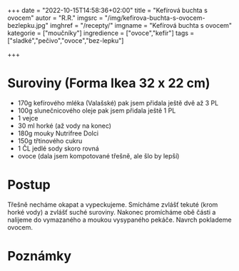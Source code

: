 
+++
date = "2022-10-15T14:58:36+02:00"
title = "Kefírová buchta s ovocem"
autor = "R.R."
imgsrc = "/img/kefirova-buchta-s-ovocem-bezlepku.jpg"
imghref = "/recepty/"
imgname = "Kefírová buchta s ovocem"
kategorie = ["moučníky"]
ingredience = ["ovoce","kefír"]
tags = ["sladké","pečivo","ovoce","bez-lepku"]

+++


<!--
# Originál recept (Lateta)
Plech 26x26cm

180g mouky Nutrifree Dolci
200g mletého kokosového cukru (můžete dát normální)
120ml kefíru
120ml slunečnicového oleje
lžíčka jedlé sody
40g kakaa
1 vajíčko
30ml horké vody

V míse promíchejte mouku, cukr, jedlou sodu a kakao. Do směsi zašlehejte kefír, olej a vajíčko a na konec všlehejte horkou vodu. Upozorňuji, že těsto je řídší. Vylejte do vymazané, vysypané formy a pečte na 180 stupňů, zhruba po 30 minutách přikryjte alobalem a poté zkoušejte střed špejlí.
-->

# Suroviny (Forma Ikea 32 x 22 cm)
- 170g kefírového mléka (Valašské) pak jsem přidala ještě dvě až 3 PL
- 100g slunečnicového oleje pak jsem přidala ještě 1 PL
- 1 vejce
- 30 ml horké (až vody na konec)
- 180g mouky Nutrifree Dolci
- 150g třtinového cukru
- 1 ČL jedlé sody skoro rovná
- ovoce (dala jsem kompotované třešně, ale šlo by lepší)


# Postup
Třešně necháme okapat a vypeckujeme. Smícháme zvlášť tekuté (krom horké vody) a zvlášť suché suroviny. 
Nakonec promícháme obě části a nalijeme do vymazaného a moukou vysypaného pekáče. 
Navrch poklademe ovocem.   

# Poznámky
 
